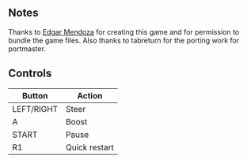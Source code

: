 ## Notes

Thanks to [Edgar Mendoza](https://edgarmendoza.itch.io/) for creating this game and for permission to bundle the game files.  Also thanks to tabreturn for the porting work for portmaster.


## Controls

| Button     | Action        |
| ---------- | ------------- |
| LEFT/RIGHT | Steer         |
| A          | Boost         |
| START      | Pause         |
| R1         | Quick restart |


